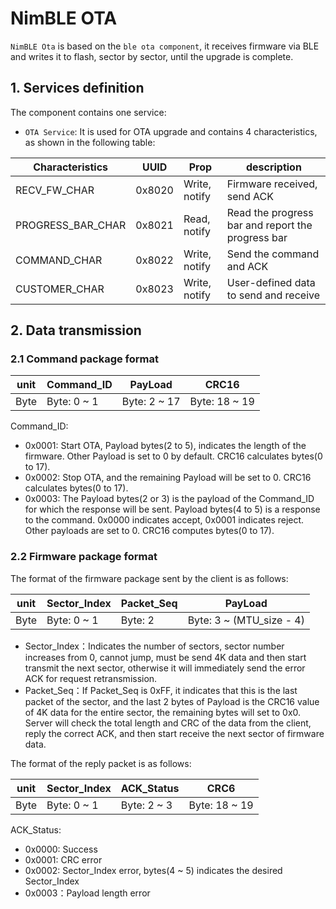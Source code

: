 # NimBLE OTA 

``NimBLE Ota`` is based on the ``ble ota component``, it receives firmware via BLE and writes it to flash, sector by sector, until the upgrade is complete.

## 1. Services definition

The component contains one service:

- `OTA Service`: It is used for OTA upgrade and contains 4 characteristics, as shown in the following table:

|  Characteristics   | UUID  |  Prop   | description  |
|  ----  | ----  |  ----  | ----  |
|  RECV_FW_CHAR | 0x8020 | Write, notify  | Firmware received, send ACK |
|  PROGRESS_BAR_CHAR  | 0x8021 | Read, notify  | Read the progress bar and report the progress bar |
|  COMMAND_CHAR  | 0x8022 | Write, notify  | Send the command and ACK |
|  CUSTOMER_CHAR  | 0x8023 | Write, notify  | User-defined data to send and receive |

## 2. Data transmission

### 2.1 Command package format

|  unit   | Command_ID  |  PayLoad   | CRC16  |
|  ----  | ----  |  ----  | ----  |
|  Byte | Byte: 0 ~ 1 | Byte: 2 ~ 17  | Byte: 18 ~ 19 |

Command_ID:

- 0x0001: Start OTA, Payload bytes(2 to 5), indicates the length of the firmware. Other Payload is set to 0 by default. CRC16 calculates bytes(0 to 17).
- 0x0002: Stop OTA, and the remaining Payload will be set to 0. CRC16 calculates bytes(0 to 17).
- 0x0003: The Payload bytes(2 or 3) is the payload of the Command_ID for which the response will be sent. Payload bytes(4 to 5) is a response to the command. 0x0000 indicates accept, 0x0001 indicates reject. Other payloads are set to 0. CRC16 computes bytes(0 to 17).

### 2.2 Firmware package format

The format of the firmware package sent by the client is as follows:

|  unit   | Sector_Index  |  Packet_Seq   | PayLoad  |
|  ----  | ----  |  ----  | ----  |
|  Byte | Byte: 0 ~ 1 | Byte: 2  | Byte: 3 ~ (MTU_size - 4) |

- Sector_Index：Indicates the number of sectors, sector number increases from 0, cannot jump, must be send 4K data and then start transmit the next sector, otherwise it will immediately send the error ACK for request retransmission.
- Packet_Seq：If Packet_Seq is 0xFF, it indicates that this is the last packet of the sector, and the last 2 bytes of Payload is the CRC16 value of 4K data for the entire sector, the remaining bytes will set to 0x0. Server will check the total length and CRC of the data from the client, reply the correct ACK, and then start receive the next sector of firmware data.

The format of the reply packet is as follows:

|  unit   | Sector_Index  |  ACK_Status   | CRC6  |
|  ----  | ----  |  ----  | ----  |
|  Byte | Byte: 0 ~ 1 | Byte: 2 ~ 3  | Byte: 18 ~ 19 |

ACK_Status:

- 0x0000: Success
- 0x0001: CRC error
- 0x0002: Sector_Index error, bytes(4 ~ 5) indicates the desired Sector_Index
- 0x0003：Payload length error


